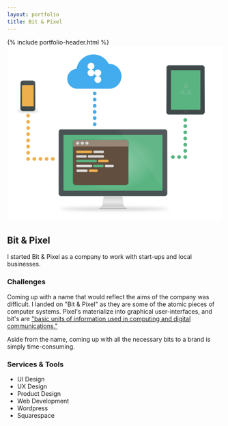 ```yaml
---
layout: portfolio
title: Bit & Pixel
---
```

<div class="portfolio-item">
  <section>
  {% include portfolio-header.html %}
    <img src="/assets/img/portfolio/dev.png" alt="" class="thumb">
    <h1>Bit & Pixel</h1>
    <p>I started Bit & Pixel as a company to work with start-ups and local businesses.</p>
    <div class="challenges">
      <div class="column--heavy">
        <h3>Challenges</h3>
        <p>Coming up with a name that would reflect the aims of the company was difficult. I landed on "Bit & Pixel" as they are some of the atomic pieces of computer systems. Pixel's materialize into graphical user-interfaces, and bit's are <a href="https://en.wikipedia.org/wiki/Bit">"basic units of information used in computing and digital communications."</a></p>
        <p>Aside from the name, coming up with all the necessary bits to a brand is simply time-consuming.</p>
      </div>
      <div>
        <h3>Services & Tools</h3>
        <ul>
          <li>UI Design</li>
          <li>UX Design</li>
          <li>Product Design</li>
          <li>Web Development</li>
          <li>Wordpress</li>
          <li>Squarespace</li>
        </ul>
      </div>
    </div>
  </section>
</div>
